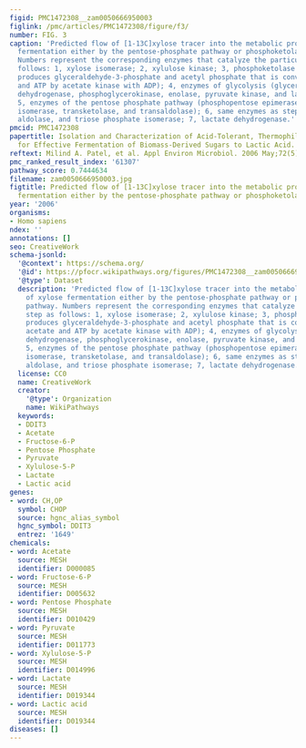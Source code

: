 ```yaml
---
figid: PMC1472308__zam0050666950003
figlink: /pmc/articles/PMC1472308/figure/f3/
number: FIG. 3
caption: 'Predicted flow of [1-13C]xylose tracer into the metabolic products of xylose
  fermentation either by the pentose-phosphate pathway or phosphoketolase pathway.
  Numbers represent the corresponding enzymes that catalyze the particular step as
  follows: 1, xylose isomerase; 2, xylulose kinase; 3, phosphoketolase (phosphoketolase
  produces glyceraldehyde-3-phosphate and acetyl phosphate that is converted to acetate
  and ATP by acetate kinase with ADP); 4, enzymes of glycolysis (glyceraldehyde-3-phosphate
  dehydrogenase, phosphoglycerokinase, enolase, pyruvate kinase, and lactate dehydrogenase);
  5, enzymes of the pentose phosphate pathway (phosphopentose epimerase, phosphopentose
  isomerase, transketolase, and transaldolase); 6, same enzymes as step 4 with phosphofructokinase,
  aldolase, and triose phosphate isomerase; 7, lactate dehydrogenase.'
pmcid: PMC1472308
papertitle: Isolation and Characterization of Acid-Tolerant, Thermophilic Bacteria
  for Effective Fermentation of Biomass-Derived Sugars to Lactic Acid.
reftext: Milind A. Patel, et al. Appl Environ Microbiol. 2006 May;72(5):3228-3235.
pmc_ranked_result_index: '61307'
pathway_score: 0.7444634
filename: zam0050666950003.jpg
figtitle: Predicted flow of [1-13C]xylose tracer into the metabolic products of xylose
  fermentation either by the pentose-phosphate pathway or phosphoketolase pathway
year: '2006'
organisms:
- Homo sapiens
ndex: ''
annotations: []
seo: CreativeWork
schema-jsonld:
  '@context': https://schema.org/
  '@id': https://pfocr.wikipathways.org/figures/PMC1472308__zam0050666950003.html
  '@type': Dataset
  description: 'Predicted flow of [1-13C]xylose tracer into the metabolic products
    of xylose fermentation either by the pentose-phosphate pathway or phosphoketolase
    pathway. Numbers represent the corresponding enzymes that catalyze the particular
    step as follows: 1, xylose isomerase; 2, xylulose kinase; 3, phosphoketolase (phosphoketolase
    produces glyceraldehyde-3-phosphate and acetyl phosphate that is converted to
    acetate and ATP by acetate kinase with ADP); 4, enzymes of glycolysis (glyceraldehyde-3-phosphate
    dehydrogenase, phosphoglycerokinase, enolase, pyruvate kinase, and lactate dehydrogenase);
    5, enzymes of the pentose phosphate pathway (phosphopentose epimerase, phosphopentose
    isomerase, transketolase, and transaldolase); 6, same enzymes as step 4 with phosphofructokinase,
    aldolase, and triose phosphate isomerase; 7, lactate dehydrogenase.'
  license: CC0
  name: CreativeWork
  creator:
    '@type': Organization
    name: WikiPathways
  keywords:
  - DDIT3
  - Acetate
  - Fructose-6-P
  - Pentose Phosphate
  - Pyruvate
  - Xylulose-5-P
  - Lactate
  - Lactic acid
genes:
- word: CH,OP
  symbol: CHOP
  source: hgnc_alias_symbol
  hgnc_symbol: DDIT3
  entrez: '1649'
chemicals:
- word: Acetate
  source: MESH
  identifier: D000085
- word: Fructose-6-P
  source: MESH
  identifier: D005632
- word: Pentose Phosphate
  source: MESH
  identifier: D010429
- word: Pyruvate
  source: MESH
  identifier: D011773
- word: Xylulose-5-P
  source: MESH
  identifier: D014996
- word: Lactate
  source: MESH
  identifier: D019344
- word: Lactic acid
  source: MESH
  identifier: D019344
diseases: []
---
```

